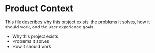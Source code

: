 # Product Context
This file describes why this project exists, the problems it solves, how it should work, and the user experience goals.

- Why this project exists
- Problems it solves
- How it should work

